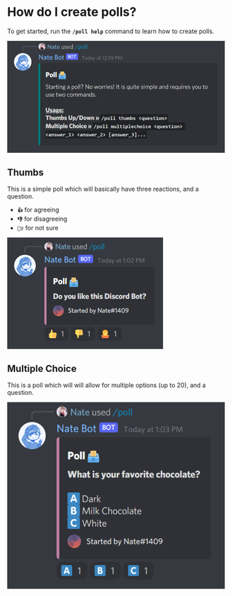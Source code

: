# How do I create polls?

To get started, run the **`/poll help`** command to learn how to create polls.

![Poll Help Embed](./images/poll-help.png)

## Thumbs
This is a simple poll which will basically have three reactions, and a question.

- **`👍`** for agreeing
- **`👎`** for disagreeing
- **`🤷‍♀️`** for not sure

![Poll Thumbs](./images/poll-thumbs.png)

## Multiple Choice
This is a poll which will will allow for multiple options (up to 20), and a question.

![Poll Multiple Choice](./images/poll-multiplechoice.png)